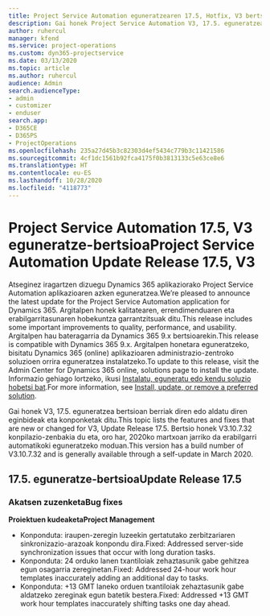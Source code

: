 ```yaml
---
title: Project Service Automation eguneratzearen 17.5, Hotfix, V3 bertsioko berrikuntzak edo aldaketak
description: Gai honek Project Service Automation V3, 17.5. eguneratzean erabilgarri dauden eginbideak eta konponketak ditu.
author: ruhercul
manager: kfend
ms.service: project-operations
ms.custom: dyn365-projectservice
ms.date: 03/13/2020
ms.topic: article
ms.author: ruhercul
audience: Admin
search.audienceType:
- admin
- customizer
- enduser
search.app:
- D365CE
- D365PS
- ProjectOperations
ms.openlocfilehash: 235a27d45b3c82303d4ef5434c779b3c11421586
ms.sourcegitcommit: 4cf1dc1561b92fca4175f0b3813133c5e63ce8e6
ms.translationtype: HT
ms.contentlocale: eu-ES
ms.lasthandoff: 10/28/2020
ms.locfileid: "4118773"
---
```

# <a name="project-service-automation-update-release-175-v3"></a><span data-ttu-id="08bd9-103">Project Service Automation 17.5, V3 eguneratze-bertsioa</span><span class="sxs-lookup"><span data-stu-id="08bd9-103">Project Service Automation Update Release 17.5, V3</span></span>

<span data-ttu-id="08bd9-104">Atseginez iragartzen dizuegu Dynamics 365 aplikaziorako Project Service Automation aplikazioaren azken eguneratzea.</span><span class="sxs-lookup"><span data-stu-id="08bd9-104">We’re pleased to announce the latest update for the Project Service Automation application for Dynamics 365.</span></span> <span data-ttu-id="08bd9-105">Argitalpen honek kalitatearen, errendimenduaren eta erabilgarritasunaren hobekuntza garrantzitsuak ditu.</span><span class="sxs-lookup"><span data-stu-id="08bd9-105">This release includes some important improvements to quality, performance, and usability.</span></span>  <span data-ttu-id="08bd9-106">Argitalpen hau bateragarria da Dynamics 365 9.x bertsioarekin.</span><span class="sxs-lookup"><span data-stu-id="08bd9-106">This release is compatible with Dynamics 365 9.x.</span></span> <span data-ttu-id="08bd9-107">Argitalpen honetara eguneratzeko, bisitatu Dynamics 365 (online) aplikazioaren administrazio-zentroko soluzioen orrira eguneratzea instalatzeko.</span><span class="sxs-lookup"><span data-stu-id="08bd9-107">To update to this release, visit the Admin Center for Dynamics 365 online, solutions page to install the update.</span></span> <span data-ttu-id="08bd9-108">Informazio gehiago lortzeko, ikusi [Instalatu, eguneratu edo kendu soluzio hobetsi bat](https://docs.microsoft.com/power-platform/admin/install-remove-preferred-solution).</span><span class="sxs-lookup"><span data-stu-id="08bd9-108">For more information, see [Install, update, or remove a preferred solution](https://docs.microsoft.com/power-platform/admin/install-remove-preferred-solution).</span></span>

<span data-ttu-id="08bd9-109">Gai honek V3, 17.5. eguneratzea bertsioan berriak diren edo aldatu diren eginbideak eta konponketak ditu.</span><span class="sxs-lookup"><span data-stu-id="08bd9-109">This topic lists the features and fixes that are new or changed for V3, Update Release 17.5.</span></span> <span data-ttu-id="08bd9-110">Bertsio honek V3.10.7.32 konpilazio-zenbakia du eta, oro har, 2020ko martxoan jarriko da erabilgarri automatikoki eguneratzeko moduan.</span><span class="sxs-lookup"><span data-stu-id="08bd9-110">This version has a build number of V3.10.7.32 and is generally available through a self-update in March 2020.</span></span>


## <a name="update-release-175"></a><span data-ttu-id="08bd9-111">17.5. eguneratze-bertsioa</span><span class="sxs-lookup"><span data-stu-id="08bd9-111">Update Release 17.5</span></span>

### <a name="bug-fixes"></a><span data-ttu-id="08bd9-112">Akatsen zuzenketa</span><span class="sxs-lookup"><span data-stu-id="08bd9-112">Bug fixes</span></span>


<span data-ttu-id="08bd9-113">**Proiektuen kudeaketa**</span><span class="sxs-lookup"><span data-stu-id="08bd9-113">**Project Management**</span></span>

- <span data-ttu-id="08bd9-114">Konponduta: iraupen-zeregin luzeekin gertatutako zerbitzariaren sinkronizazio-arazoak konpondu dira.</span><span class="sxs-lookup"><span data-stu-id="08bd9-114">Fixed: Addressed server-side synchronization issues that occur with long duration tasks.</span></span>
- <span data-ttu-id="08bd9-115">Konponduta: 24 orduko lanen txantiloiak zehaztasunik gabe gehitzea egun osagarria zereginetan.</span><span class="sxs-lookup"><span data-stu-id="08bd9-115">Fixed: Addressed 24-hour work hour templates inaccurately adding an additional day to tasks.</span></span>
- <span data-ttu-id="08bd9-116">Konponduta: +13 GMT laneko orduen txantiloiak zehaztasunik gabe aldatzeko zereginak egun batetik bestera.</span><span class="sxs-lookup"><span data-stu-id="08bd9-116">Fixed: Addressed +13 GMT work hour templates inaccurately shifting tasks one day ahead.</span></span>

